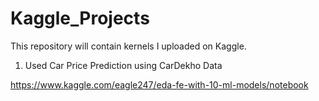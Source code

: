 # Kaggle_Projects
This repository will contain kernels I uploaded on Kaggle.

1. Used Car Price Prediction using CarDekho Data

  https://www.kaggle.com/eagle247/eda-fe-with-10-ml-models/notebook
